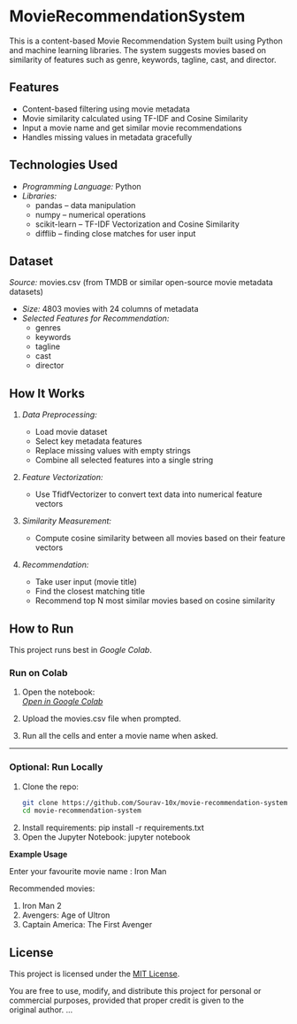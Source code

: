 # MovieRecommendationSystem
 This is a content-based Movie Recommendation System built using Python and machine learning libraries. The system suggests movies based on similarity of features such as genre, keywords, tagline, cast, and director.

## Features

- Content-based filtering using movie metadata
- Movie similarity calculated using TF-IDF and Cosine Similarity
- Input a movie name and get similar movie recommendations
- Handles missing values in metadata gracefully

## Technologies Used

- *Programming Language:* Python
- *Libraries:*
  - pandas – data manipulation
  - numpy – numerical operations
  - scikit-learn – TF-IDF Vectorization and Cosine Similarity
  - difflib – finding close matches for user input

## Dataset

*Source:* movies.csv (from TMDB or similar open-source movie metadata datasets)
- *Size:* 4803 movies with 24 columns of metadata
- *Selected Features for Recommendation:*
  - genres
  - keywords
  - tagline
  - cast
  - director

## How It Works
1. *Data Preprocessing:*
   - Load movie dataset
   - Select key metadata features
   - Replace missing values with empty strings
   - Combine all selected features into a single string

2. *Feature Vectorization:*
   - Use TfidfVectorizer to convert text data into numerical feature vectors

3. *Similarity Measurement:*
   - Compute cosine similarity between all movies based on their feature vectors

4. *Recommendation:*
   - Take user input (movie title)
   - Find the closest matching title
   - Recommend top N most similar movies based on cosine similarity

## How to Run
This project runs best in *Google Colab*.

### Run on Colab

1. Open the notebook:  
   [*Open in Google Colab*](https://colab.research.google.com/github/Sourav-10x/movie-recommendation-system/blob/main/Movie_Recommendation_System.ipynb)

2. Upload the movies.csv file when prompted.

3. Run all the cells and enter a movie name when asked.

---

### Optional: Run Locally

1. Clone the repo:
   ```bash
   git clone https://github.com/Sourav-10x/movie-recommendation-system.git
   cd movie-recommendation-system
2. Install requirements:
 pip install -r requirements.txt
3. Open the Jupyter Notebook:
 jupyter notebook

**Example Usage**

Enter your favourite movie name : Iron Man

Recommended movies:
1. Iron Man 2
2. Avengers: Age of Ultron
3. Captain America: The First Avenger

## License

This project is licensed under the [MIT License](LICENSE).

You are free to use, modify, and distribute this project for personal or commercial purposes, provided that proper credit is given to the original author.
...
